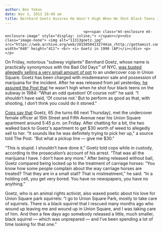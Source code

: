 ```yaml
---
author: Ben Yakas
date: Nov 3, 2013 10:40 am
title: Bernhard Goetz Assures He Wasn't High When He Shot Black Teens In '80s
---
```


	
										<p><span class="mt-enclosure mt-enclosure-image" style="display: inline;"> </span></p><div class="image-none"> <img alt="11313goetz.jpg" src="https://web.archive.org/web/20150504132744im_/http://gothamist.com/attachments/byakas/11313goetz.jpg" width="640" height="411"> <br> <i> Goetz in 1990 (AP)</i></div> <p></p>

<p>On Friday, notorious &quot;subway vigilante&quot; Bernhard Goetz, whose name is practically synonymous with the Bad Old Days&#x2122; of NYC, <a href="https://web.archive.org/web/20150504132744/http://gothamist.com/2013/11/02/bernhard_goetz_busted_selling_pitif.php">was busted allegedly selling a very small amount of pot</a> to an undercover cop in Union Square. Goetz has been charged with misdemeanor sale and possession of marijuana for the incident. After he was released from jail yesterday, <a href="https://web.archive.org/web/20150504132744/http://nypost.com/2013/11/03/bernie-goetz-i-wasnt-high-when-i-fired-away-in-1984/">he assured the Post that</a> he wasn&apos;t high when he shot four black teens on the subway in 1984: &#x201C;What an odd question! Of course not!&#x201D; he said. &#x201C;I shouldn&#x2019;t have said, &#x2018;Of course not.&#x2019; But to perform as good as that, with shooting, I don&#x2019;t think you could do it stoned.&quot;</p>

<p><a href="https://web.archive.org/web/20150504132744/http://www.nbcnewyork.com/news/local/Bernie-Goetz-Arrested-Selling-Pot-Union-Square-230335291.html">Cops say that</a> Goetz, 65 (he turns 66 next Thursday), met the undercover female officer at 15th Street and Fifth Avenue near his Union Square apartment around 5:45 p.m. on Friday. After chatting for a bit, the two walked back to Goetz&apos;s apartment to get $30 worth of weed to allegedly sell to her. &#x201C;It sounds like he was definitely trying to pick her up,&#x201D; a source told The Post. &#x201C;But what a pickup line &#x2014; give me $30.&quot;</p>

<p>&#x201C;This is stupid. I shouldn&#x2019;t have done it,&#x201D; Goetz told cops while in custody, according to the prosecution&#x2019;s account of his arrest. &#x201C;That was all the marijuana I have. I don&#x2019;t have any more.&#x201D; After being released without bail, Goetz compared being locked up to the treatment of carriage horses: &#x201C;You know how some people complain about the way carriage horses are treated? That they are in a small stall? That is mistreatment,&#x201D; he said. &#x201C;In a holding cell, you get very bored. You have no newspapers, you have no anything.&#x201D;</p>

<p>Goetz, who is an animal rights activist, also waxed poetic about his love for Union Square park squirrels: &#x201C;I go to Union Square Park, mostly to take care of squirrels. There is a black squirrel that I rescued many months ago who wound up leaving me and wound up in Union Square, and I was taking care of him. And then a few days ago somebody released a little, much smaller, black squirrel &#x2014; which was unprepared &#x2014; and I&#x2019;ve been spending a lot of time looking for that one.&#x201D;</p>					
										
									
				